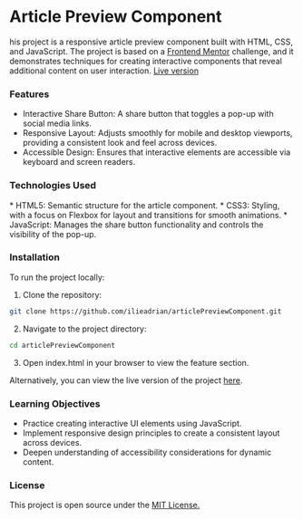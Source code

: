 <h1>Article Preview Component</h1>

his project is a responsive article preview component built with HTML, CSS, and JavaScript. The project is based on a [Frontend Mentor](https://www.frontendmentor.io/) challenge, and it demonstrates techniques for creating interactive components that reveal additional content on user interaction. [Live version](https://articlepreviewia.netlify.app/)

<h3>Features</h3>

  * Interactive Share Button: A share button that toggles a pop-up with social media links.
  * Responsive Layout: Adjusts smoothly for mobile and desktop viewports, providing a consistent look and feel across devices.
  * Accessible Design: Ensures that interactive elements are accessible via keyboard and screen readers.

<h3>Technologies Used</h3>
  * HTML5: Semantic structure for the article component.
  * CSS3: Styling, with a focus on Flexbox for layout and transitions for smooth animations.
  * JavaScript: Manages the share button functionality and controls the visibility of the pop-up.

<h3>Installation</h3>

To run the project locally:

  1. Clone the repository:

   ```sh
   git clone https://github.com/ilieadrian/articlePreviewComponent.git
   ```

  2. Navigate to the project directory:

   ```sh
   cd articlePreviewComponent
   ```

 3. Open index.html in your browser to view the feature section.

Alternatively, you can view the live version of the project [here](https://articlepreviewia.netlify.app/).

<h3>Learning Objectives</h3>

  * Practice creating interactive UI elements using JavaScript.
  * Implement responsive design principles to create a consistent layout across devices.
  * Deepen understanding of accessibility considerations for dynamic content.

<h3>License</h3>

This project is open source under the [MIT License.](https://opensource.org/license/mit)
